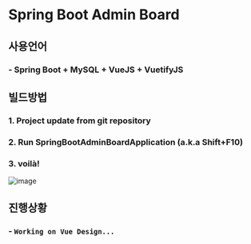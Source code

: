 # Spring Boot Admin Board
## 사용언어
### - Spring Boot + MySQL + VueJS + VuetifyJS

## 빌드방법
### 1. Project update from git repository
### 2. Run SpringBootAdminBoardApplication (a.k.a Shift+F10)
### 3. voilà!
![image](https://user-images.githubusercontent.com/24692694/89810876-b8ba5880-db78-11ea-843f-9cf4ca2e7b44.png)

## 진행상황
### - `Working on Vue Design...`
